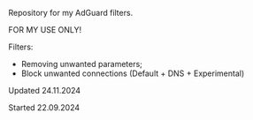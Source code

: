 Repository for my AdGuard filters.

FOR MY USE ONLY!

Filters:
- Removing unwanted parameters;
- Block unwanted connections (Default + DNS + Experimental)

Updated 24.11.2024

Started 22.09.2024
